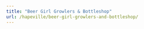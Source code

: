 ```yaml
---
title: "Beer Girl Growlers & Bottleshop"
url: /hapeville/beer-girl-growlers-and-bottleshop/
---
```

